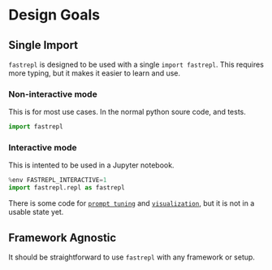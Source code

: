 # Design Goals

## Single Import
`fastrepl` is designed to be used with a single `import fastrepl`. This requires more typing, but it makes it easier to learn and use.

### Non-interactive mode
This is for most use cases. In the normal python soure code, and tests.

```python
import fastrepl
```

### Interactive mode
This is intented to be used in a Jupyter notebook.

```python
%env FASTREPL_INTERACTIVE=1
import fastrepl.repl as fastrepl
```

There is some code for [`prompt tuning`](https://github.com/fastrepl/fastrepl/blob/27bc80b60f1b5d035b5cbd96b3252054ceb3d241/fastrepl/repl/polish.py#L17) and [`visualization`](https://github.com/fastrepl/fastrepl/blob/27bc80b60f1b5d035b5cbd96b3252054ceb3d241/fastrepl/repl/context.py#L32), but it is not in a usable state yet.


## Framework Agnostic
It should be straightforward to use `fastrepl` with any framework or setup.

